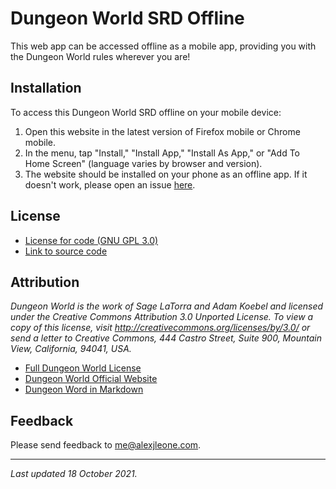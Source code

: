 # Dungeon World SRD Offline

This web app can be accessed offline as a mobile app, providing you with the Dungeon World rules wherever you are!

## Installation

To access this Dungeon World SRD offline on your mobile device:

1. Open this website in the latest version of Firefox mobile or Chrome mobile.
2. In the menu, tap "Install," "Install App," "Install As App," or "Add To Home Screen" (language varies by browser and version).
3. The website should be installed on your phone as an offline app. If it doesn't work, please open an issue <a href="https://github.com/AmasaDelano/dw-srd-offline/issues" target="_blank">here</a>.

## License

- <a href="https://github.com/AmasaDelano/dw-srd-offline/blob/master/LICENSE" target="_blank">License for code (GNU GPL 3.0)</a>
- <a href="https://github.com/AmasaDelano/dw-srd-offline/" target="_blank">Link to source code</a>

## Attribution

*Dungeon World is the work of Sage LaTorra and Adam Koebel and licensed under the Creative Commons Attribution 3.0 Unported License. To view a copy of this license, visit <http://creativecommons.org/licenses/by/3.0/> or send a letter to Creative Commons, 444 Castro Street, Suite 900, Mountain View, California, 94041, USA.*

- <a href="https://github.com/Sagelt/Dungeon-World/blob/master/LICENSE" target="_blank">Full Dungeon World License</a>
- <a href="http://www.dungeon-world.com/" target="_blank">Dungeon World Official Website</a>
- <a href="https://github.com/agude/Dungeon-World-Markdown" target="_blank">Dungeon Word in Markdown</a>

## Feedback

Please send feedback to <me@alexjleone.com>.

---

*Last updated 18 October 2021.*
